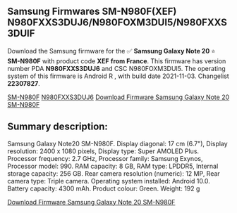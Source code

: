 <h2>Samsung Firmwares SM-N980F(XEF) N980FXXS3DUJ6/N980FOXM3DUI5/N980FXXS3DUIF</h2>
Download the Samsung firmware for the ✅ <strong>Samsung Galaxy Note 20 </strong> ⭐ <strong>SM-N980F</strong> with product code <strong>XEF</strong> <strong> from France</strong>. This firmware has version number PDA <strong>N980FXXS3DUJ6</strong> and CSC N980FOXM3DUI5. The operating system of this firmware is Android R , with build date 2021-11-03. Changelist <strong>22307827</strong>.


[SM-N980F](https://samfirm.shop/samsung/model/SM-N980F)
[N980FXXS3DUJ6](https://samfirm.shop/samsung/pda/N980FXXS3DUJ6)
[Download Firmware Samsung Galaxy Note 20 SM-N980F](https://samfirm.shop/samsung/firmware/471343)
<h2>Summary description:</h2>
<p>Samsung Galaxy Note20 SM-N980F. Display diagonal: 17 cm (6.7"), Display resolution: 2400 x 1080 pixels, Display type: Super AMOLED Plus. Processor frequency: 2.7 GHz, Processor family: Samsung Exynos, Processor model: 990. RAM capacity: 8 GB, RAM type: LPDDR5, Internal storage capacity: 256 GB. Rear camera resolution (numeric): 12 MP, Rear camera type: Triple camera. Operating system installed: Android 10.0. Battery capacity: 4300 mAh. Product colour: Green. Weight: 192 g</p>


[Download Firmware Samsung Galaxy Note 20 SM-N980F](https://samfirm.shop/samsung/firmware/471343)
